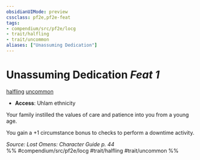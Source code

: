 ```yaml
---
obsidianUIMode: preview
cssclass: pf2e,pf2e-feat
tags:
- compendium/src/pf2e/locg
- trait/halfling
- trait/uncommon
aliases: ["Unassuming Dedication"]
---
```

# Unassuming Dedication  *Feat 1*  
[halfling](rules/traits/halfling.md "Halfling Ancestry & Heritage Trait")  [uncommon](rules/traits/uncommon.md "Uncommon Rarity Trait")  

- **Access**: Uhlam ethnicity

Your family instilled the values of care and patience into you from a young age.

You gain a +1 circumstance bonus to checks to perform a downtime activity.

*Source: Lost Omens: Character Guide p. 44*  
%% #compendium/src/pf2e/locg #trait/halfling #trait/uncommon %%